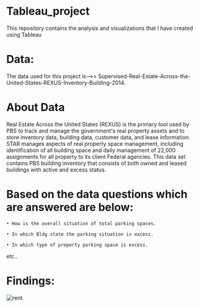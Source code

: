 # Tableau_project

This repository contains the analysis and visualizations that I have created using Tableau

# Data: 
The data used for this project is-->>  Supervised-Real-Estate-Across-the-United-States-REXUS-Inventory-Building-2014.

# About Data
Real Estate Across the United States (REXUS) is the primary tool used by PBS to track and manage the government's real property assets and to store inventory data, building data, customer data, and lease information. STAR manages aspects of real property space management, including identification of all building space and daily management of 22,000 assignments for all property to its client Federal agencies. This data set contains PBS building inventory that consists of both owned and leased buildings with active and excess status.



# Based on the data questions which are answered are below:

    • How is the overall situation of total parking spaces.
    
    • In which Bldg state the parking situation is excess.

    • In which type of property parking space is excess.

etc..

# Findings:


![rent](https://user-images.githubusercontent.com/38343027/90633251-5382f900-e243-11ea-868d-6da1dd0202b6.png)

